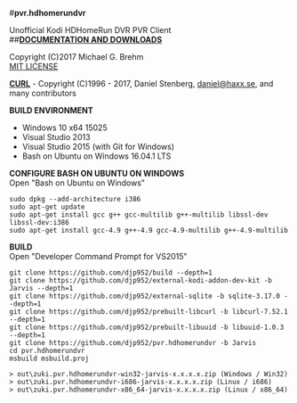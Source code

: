 #__pvr.hdhomerundvr__  

Unofficial Kodi HDHomeRun DVR PVR Client   
##[__DOCUMENTATION AND DOWNLOADS__](https://github.com/djp952/pvr.hdhomerundvr/wiki)   
   
Copyright (C)2017 Michael G. Brehm    
[MIT LICENSE](https://opensource.org/licenses/MIT)   
   
[__CURL__](https://curl.haxx.se/) - Copyright (C)1996 - 2017, Daniel Stenberg, daniel@haxx.se, and many contributors   
   
**BUILD ENVIRONMENT**  
* Windows 10 x64 15025   
* Visual Studio 2013   
* Visual Studio 2015 (with Git for Windows)   
* Bash on Ubuntu on Windows 16.04.1 LTS   
   
**CONFIGURE BASH ON UBUNTU ON WINDOWS**   
Open "Bash on Ubuntu on Windows"   
```
sudo dpkg --add-architecture i386
sudo apt-get update
sudo apt-get install gcc g++ gcc-multilib g++-multilib libssl-dev libssl-dev:i386
sudo apt-get install gcc-4.9 g++-4.9 gcc-4.9-multilib g++-4.9-multilib
```
   
**BUILD**   
Open "Developer Command Prompt for VS2015"   
```
git clone https://github.com/djp952/build --depth=1
git clone https://github.com/djp952/external-kodi-addon-dev-kit -b Jarvis --depth=1
git clone https://github.com/djp952/external-sqlite -b sqlite-3.17.0 --depth=1
git clone https://github.com/djp952/prebuilt-libcurl -b libcurl-7.52.1 --depth=1
git clone https://github.com/djp952/prebuilt-libuuid -b libuuid-1.0.3 --depth=1
git clone https://github.com/djp952/pvr.hdhomerundvr -b Jarvis
cd pvr.hdhomerundvr
msbuild msbuild.proj

> out\zuki.pvr.hdhomerundvr-win32-jarvis-x.x.x.x.zip (Windows / Win32)
> out\zuki.pvr.hdhomerundvr-i686-jarvis-x.x.x.x.zip (Linux / i686)
> out\zuki.pvr.hdhomerundvr-x86_64-jarvis-x.x.x.x.zip (Linux / x86_64)
```
